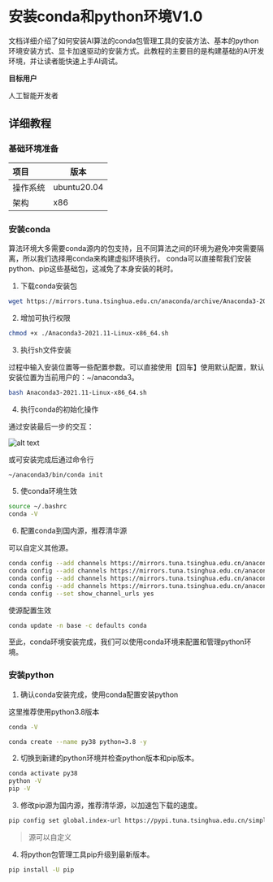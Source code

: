# 安装conda和python环境V1.0

文档详细介绍了如何安装AI算法的conda包管理工具的安装方法、基本的python环境安装方式、显卡加速驱动的安装方式。此教程的主要目的是构建基础的AI开发环境，并让读者能快速上手AI调试。

**目标用户**  

人工智能开发者

## 详细教程

### 基础环境准备

| 项目     | 版本        |
| :------- | ----------- |
| 操作系统 | ubuntu20.04 |
| 架构     | x86         |

### 安装conda

算法环境大多需要conda源内的包支持，且不同算法之间的环境为避免冲突需要隔离，所以我们选择用conda来构建虚拟环境执行。
conda可以直接帮我们安装python、pip这些基础包，这减免了本身安装的耗时。

1. 下载conda安装包

```bash
wget https://mirrors.tuna.tsinghua.edu.cn/anaconda/archive/Anaconda3-2021.11-Linux-x86_64.sh
```

2. 增加可执行权限

```bash
chmod +x ./Anaconda3-2021.11-Linux-x86_64.sh
```

3. 执行sh文件安装

过程中输入安装位置等一些配置参数。可以直接使用【回车】使用默认配置，默认安装位置为当前用户的：~/anaconda3。

```bash
bash Anaconda3-2021.11-Linux-x86_64.sh
```

4. 执行conda的初始化操作

通过安装最后一步的交互：

![alt text](image.png)

或可安装完成后通过命令行

```bash
~/anaconda3/bin/conda init
```

5. 使conda环境生效

```bash
source ~/.bashrc
conda -V
```

6. 配置conda到国内源，推荐清华源

可以自定义其他源。

```bash
conda config --add channels https://mirrors.tuna.tsinghua.edu.cn/anaconda/pkgs/main/
conda config --add channels https://mirrors.tuna.tsinghua.edu.cn/anaconda/pkgs/r/
conda config --add channels https://mirrors.tuna.tsinghua.edu.cn/anaconda/pkgs/msys2/
conda config --add channels https://mirrors.tuna.tsinghua.edu.cn/anaconda/cloud/conda-forge/
conda config --set show_channel_urls yes
```

使源配置生效

```bash
conda update -n base -c defaults conda
```

至此，conda环境安装完成，我们可以使用conda环境来配置和管理python环境。

### 安装python

1. 确认conda安装完成，使用conda配置安装python

这里推荐使用python3.8版本

```bash
conda -V

conda create --name py38 python=3.8 -y
```

2. 切换到新建的python环境并检查python版本和pip版本。

```bash
conda activate py38
python -V
pip -V
```

3. 修改pip源为国内源，推荐清华源，以加速包下载的速度。

```bash
pip config set global.index-url https://pypi.tuna.tsinghua.edu.cn/simple
```
> 源可以自定义

4. 将python包管理工具pip升级到最新版本。

```bash
pip install -U pip
```

